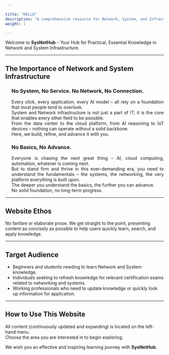 ```yaml
---

title: "HELLO"
description: "A comprehensive resource for Network, System, and Infrastructure studies."
weight: 1

---
```


Welcome to **SysNetHub** – Your Hub for Practical, Essential Knowledge in Network and System Infrastructure.

---

## **<i class="fas fa-cogs"></i> The Importance of Network and System Infrastructure**

<div style="padding-left: 20px; text-align: justify">

### No System, No Service. No Network, No Connection.

Every click, every application, every AI model – all rely on a foundation that most people tend to overlook.  
System and Network infrastructure is not just a part of IT, it is the core that enables every other field to be possible.  
From the data center to the cloud platform, from AI reasoning to IoT devices – nothing can operate without a solid backbone.  
Here, we build, refine, and advance it with you.


### No Basics, No Advance.

Everyone is chasing the next great thing – AI, cloud computing, automation, whatever is coming next.  
But to stand firm and thrive in this ever-demanding era, you need to understand the fundamentals – the systems, the networking, the very platform everything is built upon.  
The deeper you understand the basics, the further you can advance.  
No solid foundation, no long-term progress.
</div>

---

## **<i class="fas fa-feather-alt"></i> Website Ethos**

No fanfare or elaborate prose. We get straight to the point, presenting content as concisely as possible to help users quickly learn, search, and apply knowledge.

---

## **<i class="fas fa-users"></i> Target Audience**

- <i class="fas fa-user-graduate"></i> Beginners and students needing to learn Network and System knowledge.  
- <i class="fas fa-certificate"></i> Individuals seeking to refresh knowledge for relevant certification exams related to networking and systems.  
- <i class="fas fa-briefcase"></i> Working professionals who need to update knowledge or quickly look up information for application.

---

## **<i class="fas fa-lightbulb"></i> How to Use This Website**

All content (continuously updated and expanding) is located on the left-hand menu.  
Choose the area you are interested in to begin exploring.

We wish you an effective and inspiring learning journey with **SysNetHub**.
